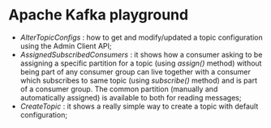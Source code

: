 # Apache Kafka playground

* _AlterTopicConfigs_ : how to get and modify/updated a topic configuration using the Admin Client API;
* _AssignedSubscribedConsumers_ : it shows how a consumer asking to be assigning a specific partition for a topic (using _assign()_ method)  without
being part of any consumer group can live together with a consumer which subscribes to same topic (using _subscribe()_ method) and is part of a consumer group.
The common partition (manually and automatically assigned) is available to both for reading messages;
* _CreateTopic_ : it shows a really simple way to create a topic with default configuration;
